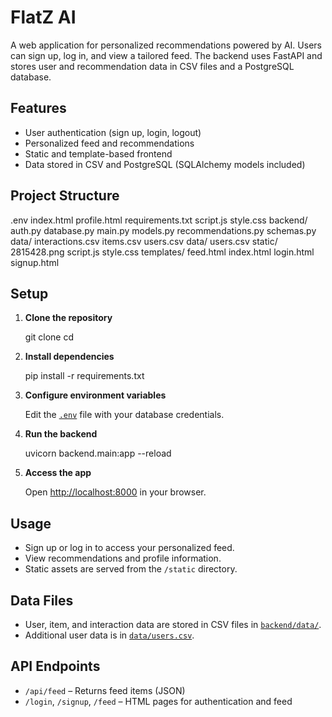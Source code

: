 # FlatZ AI

A web application for personalized recommendations powered by AI. Users can sign up, log in, and view a tailored feed. The backend uses FastAPI and stores user and recommendation data in CSV files and a PostgreSQL database.

## Features

- User authentication (sign up, login, logout)
- Personalized feed and recommendations
- Static and template-based frontend
- Data stored in CSV and PostgreSQL (SQLAlchemy models included)

## Project Structure

.env
index.html
profile.html
requirements.txt
script.js
style.css
backend/
    auth.py
    database.py
    main.py
    models.py
    recommendations.py
    schemas.py
    data/
        interactions.csv
        items.csv
        users.csv
data/
    users.csv
static/
    2815428.png
    script.js
    style.css
templates/
    feed.html
    index.html
    login.html
    signup.html


## Setup

1. **Clone the repository**


   git clone <repo-url>
   cd <project-folder>


2. **Install dependencies**


   pip install -r requirements.txt


3. **Configure environment variables**

   Edit the [`.env`](.env) file with your database credentials.

4. **Run the backend**

 
   uvicorn backend.main:app --reload


5. **Access the app**

   Open [http://localhost:8000](http://localhost:8000) in your browser.

## Usage

- Sign up or log in to access your personalized feed.
- View recommendations and profile information.
- Static assets are served from the `/static` directory.

## Data Files

- User, item, and interaction data are stored in CSV files in [`backend/data/`](backend/data).
- Additional user data is in [`data/users.csv`](data/users.csv).

## API Endpoints

- `/api/feed` – Returns feed items (JSON)
- `/login`, `/signup`, `/feed` – HTML pages for authentication and feed
